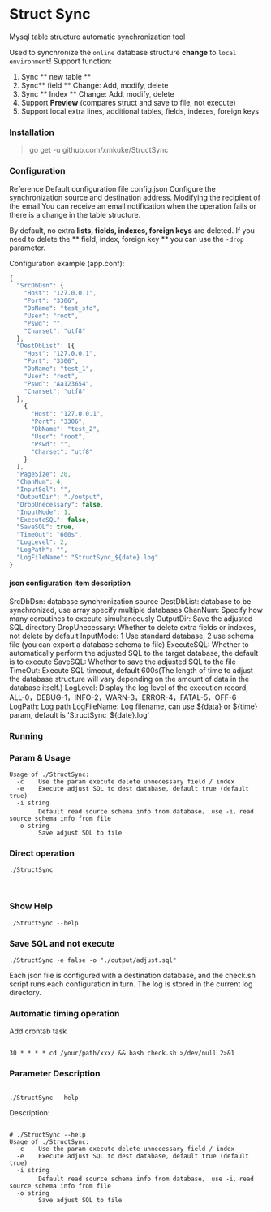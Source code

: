 # Struct Sync
Mysql table structure automatic synchronization tool

Used to synchronize the `online` database structure <b>change</b> to `local environment`!
Support function:
1. Sync ** new table **
2. Sync** field ** Change: Add, modify, delete
3. Sync ** Index ** Change: Add, modify, delete
4. Support **Preview** (compares struct and save to file, not execute)
5. Support local extra lines, additional tables, fields, indexes, foreign keys


### Installation
>go get -u github.com/xmkuke/StructSync


### Configuration
Reference Default configuration file config.json Configure the synchronization source and destination address.
Modifying the recipient of the email You can receive an email notification when the operation fails or there is a change in the table structure.

By default, no extra **lists, fields, indexes, foreign keys** are deleted. If you need to delete the ** field, index, foreign key ** you can use the <code>-drop</code> parameter.

Configuration example (app.conf):
```javascript
{
  "SrcDbDsn": {
    "Host": "127.0.0.1",
    "Port": "3306",
    "DbName": "test_std",
    "User": "root",
    "Pswd": "",
    "Charset": "utf8"
  },
  "DestDbList": [{
    "Host": "127.0.0.1",
    "Port": "3306",
    "DbName": "test_1",
    "User": "root",
    "Pswd": "Aa123654",
    "Charset": "utf8"
  },
    {
      "Host": "127.0.0.1",
      "Port": "3306",
      "DbName": "test_2",
      "User": "root",
      "Pswd": "",
      "Charset": "utf8"
    }
  ],
  "PageSize": 20,
  "ChanNum": 4,
  "InputSql": "",
  "OutputDir": "./output",
  "DropUnecessary": false,
  "InputMode": 1,
  "ExecuteSQL": false,
  "SaveSQL": true,
  "TimeOut": "600s",
  "LogLevel": 2,
  "LogPath": "",
  "LogFileName": "StructSync_${date}.log"
}
```

#### json configuration item description
SrcDbDsn: database synchronization source
DestDbList: database to be synchronized, use array specify multiple databases
ChanNum: Specify how many coroutines to execute simultaneously
OutputDir: Save the adjusted SQL directory 
DropUnecessary: Whether to delete extra fields or indexes, not delete by default
InputMode: 1 Use standard database, 2 use schema file (you can export a database schema to file)
ExecuteSQL: Whether to automatically perform the adjusted SQL to the target database, the default is to execute
SaveSQL: Whether to save the adjusted SQL to the file
TimeOut: Execute SQL timeout, default 600s(The length of time to adjust the database structure will vary depending on the amount of data in the database itself.)
LogLevel: Display the log level of the execution record, ALL-0，DEBUG-1，INFO-2，WARN-3，ERROR-4，FATAL-5，OFF-6 
LogPath: Log path
LogFileName: Log filename, can use ${data} or ${time} param, default is 'StructSync_${date}.log'

### Running
### Param & Usage
```
Usage of ./StructSync:
  -c    Use the param execute delete unnecessary field / index 
  -e    Execute adjust SQL to dest database, default true (default true)
  -i string
        Default read source schema info from database， use -i，read source schema info from file
  -o string
        Save adjust SQL to file

```

### Direct operation
```
./StructSync 
```
 
### Show Help
```
./StructSync --help
```
### Save SQL and not execute
```
./StructSync -e false -o "./output/adjust.sql"
```

Each json file is configured with a destination database, and the check.sh script runs each configuration in turn.
The log is stored in the current log directory.

### Automatic timing operation
Add crontab task

<code>
30 * * * * cd /your/path/xxx/ && bash check.sh >/dev/null 2>&1
</code>

### Parameter Description
<code>
./StructSync --help
</code>

Description:
<pre><code>
# ./StructSync --help
Usage of ./StructSync:
  -c    Use the param execute delete unnecessary field / index 
  -e    Execute adjust SQL to dest database, default true (default true)
  -i string
        Default read source schema info from database， use -i，read source schema info from file
  -o string
        Save adjust SQL to file

</code>
</pre>